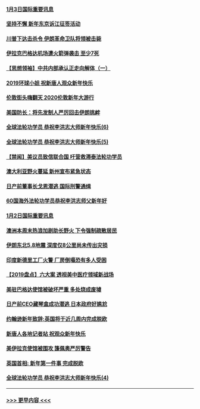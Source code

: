 #### [1月3日国际重要讯息](../pages/prog202/a102744301.md?t=01032022) 
#### [坚持不懈 新年东京诉江征签活动](../pages/prog202/a102744303.md?t=01032022) 
#### [川普下达击杀令 伊朗革命卫队将领被击毙](../pages/prog202/a102741911.md?t=01032022) 
#### [伊拉克巴格达机场遭火箭弹袭击 至少7死](../pages/prog202/a102744115.md?t=01032022) 
#### [【思想领袖】中共内部承认正走向解体（一）](../pages/prog202/a102744097.md?t=01032022) 
#### [2019环球小姐 祝新唐人观众新年快乐](../pages/prog202/a102744043.md?t=01032022) 
#### [伦敦街头嗨翻天 2020伦敦新年大游行](../pages/prog202/a102743925.md?t=01032022) 
#### [美国防长：将先发制人严厉回击伊朗挑衅](../pages/prog202/a102743930.md?t=01032022) 
#### [全球法轮功学员 恭祝李洪志大师新年快乐(6)](../pages/prog202/a102743899.md?t=01032022) 
#### [全球法轮功学员 恭祝李洪志大师新年快乐(5)](../pages/prog202/a102743766.md?t=01032022) 
#### [【禁闻】美议员致信联合国 吁营救滞泰法轮功学员](../pages/prog202/a102743781.md?t=01032022) 
#### [澳大利亚野火蔓延 新州宣布紧急状态](../pages/prog202/a102743681.md?t=01032022) 
#### [日产前董事长戈恩潜逃 国际刑警通缉](../pages/prog202/a102743676.md?t=01032022) 
#### [60国海外法轮功学员恭祝李洪志师父新年好](../pages/prog202/a102743628.md?t=01032022) 
#### [1月2日国际重要讯息](../pages/prog202/a102743488.md?t=01032022) 
#### [澳洲本周末热浪加剧助长野火 下令强制疏散居民](../pages/prog202/a102743421.md?t=01032022) 
#### [伊朗东北5.8地震 深度仅8公里尚未传出灾损](../pages/prog202/a102743396.md?t=01032022) 
#### [印度新德里工厂火警 厂房倒塌恐有多人受困](../pages/prog202/a102743386.md?t=01032022) 
#### [【2019盘点】六大案 透视美中医疗领域新战场](../pages/prog202/a102743227.md?t=01032022) 
#### [美驻巴格达使馆被破坏严重 多处烧成废墟](../pages/prog202/a102743244.md?t=01032022) 
#### [日产前CEO藏琴盒成功潜逃 日本政府好尴尬](../pages/prog202/a102742937.md?t=01032022) 
#### [约翰逊新年致辞:英国将于近几周内完成脱欧](../pages/prog202/a102742956.md?t=01032022) 
#### [新唐人各地记者站 祝观众新年快乐](../pages/prog202/a102742785.md?t=01032022) 
#### [美伊拉克使馆被围攻 篷佩奥严厉警告](../pages/prog202/a102742994.md?t=01032022) 
#### [英国首相: 新年第一件事 完成脱欧](../pages/prog202/a102742907.md?t=01032022) 
#### [全球法轮功学员 恭祝李洪志大师新年快乐(4)](../pages/prog202/a102742900.md?t=01032022) 

----
#### [ >>> 更早内容 <<< ](../indexes/prog202-earlier.md)
